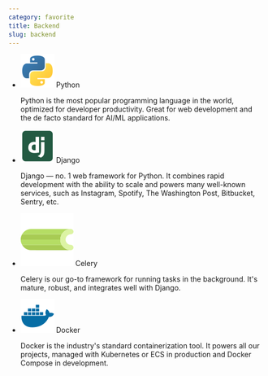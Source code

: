 ```yaml
---
category: favorite
title: Backend
slug: backend
---
```


- ![Python](logos/python.svg) Python

  Python is the most popular programming language in the world, optimized for
  developer productivity. Great for web development and the de facto standard
  for AI/ML applications.

- ![Django](logos/django.svg) Django

  Django — no. 1 web framework for Python. It combines rapid development with
  the ability to scale and powers many well-known services, such as Instagram,
  Spotify, The Washington Post, Bitbucket, Sentry, etc.

- ![Celery](logos/celery.svg) Celery

  Celery is our go-to framework for running tasks in the background. It's
  mature, robust, and integrates well with Django.

- ![Docker](logos/docker.svg) Docker

  Docker is the industry's standard containerization tool. It powers all our
  projects, managed with Kubernetes or ECS in production and Docker Compose
  in development.
